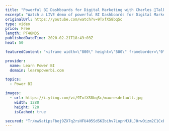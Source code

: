 ```yaml
---
title: "Powerful BI Dashboards for Digital Marketing with Charles 🔴Talk Power BI LIVE (Subscribe & Join)"
excerpt: "Watch a LIVE demo of powerful BI Dashboards for Digital Marketing that make an impact! Presented by Charles Elwood (http://www.SolisMatica.com) who specializes in working with Digital Marketing teams and revolutionizing how they work with the magic of Power BI.   ✅ Subscribe and click the 🔔 to join"
originalUrl: https://youtube.com/watch?v=9TxfXS8bqSc
type: video
price: Free
length: PT48M3S
publishedDateTime: 2020-02-21T18:43:03Z
heat: 50

featuredContent: "<iframe width=\"800\" height=\"500\" frameborder=\"0\" src=\"https://www.youtube.com/embed/9TxfXS8bqSc\" allow=\"accelerometer; autoplay; encrypted-media; gyroscope; picture-in-picture\" allowfullscreen></iframe>"

provider:
  name: Learn Power BI
  domain: learnpowerbi.com

topics:
  - Power BI

images:
  - url: https://i.ytimg.com/vi/9TxfXS8bqSc/maxresdefault.jpg
    width: 1280
    height: 720
    isCached: true

secured: "Tr/mw9atLpsFboj9ZX7q2rsHFU405SdSKIbihv7LopnMJJLJ0rwOizm2C1CxEe0o7ektKFEtAxk8qDnK1GnwwOfjy81B0BaTF2mBqzr816sK27NGPR6hcfHYlxpmStarrDNIjcG2SaG22YH6Xb1dEs3fBP3ZzaDsbCeEPCukqCy5udUaE5INu2p6brRe0h2jq90PWhtBTw44yRUeHbdnL9ZQeGMzABwfm7vpFuAScZ8QTdDyFDroE+5hkaT/XTZU+AsP2AvwI/Lol7PH5euex3pv4R0m0B92xVj4KhuNE1CoVgDl+hFXcJyAzKIx7tCUZqTJHa0rcXcfzoijudCm2khC3VIANtnhew40ay+kPwO6IX+fwSWJ+rJIGuspKSbyTkJV7iWC0/IU6CTaTsjVfbAY5sv/ivav2fBV+ztN6xo=;joTJ68l6rXvDawbUnhVowg=="
---
```


